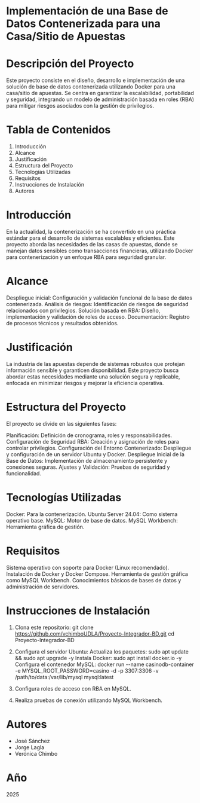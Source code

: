 # Implementación de una Base de Datos Contenerizada para una Casa/Sitio de Apuestas

# Descripción del Proyecto
Este proyecto consiste en el diseño, desarrollo e implementación de una solución de base de datos contenerizada utilizando Docker para una casa/sitio de apuestas. Se centra en garantizar la escalabilidad, portabilidad y seguridad, integrando un modelo de administración basada en roles (RBA) para mitigar riesgos asociados con la gestión de privilegios.

# Tabla de Contenidos
1. Introducción
2. Alcance
3. Justificación
4. Estructura del Proyecto
5. Tecnologías Utilizadas
6. Requisitos
7. Instrucciones de Instalación
8. Autores

# Introducción
En la actualidad, la contenerización se ha convertido en una práctica estándar para el desarrollo de sistemas escalables y eficientes. Este proyecto aborda las necesidades de las casas de apuestas, donde se manejan datos sensibles como transacciones financieras, utilizando Docker para contenerización y un enfoque RBA para seguridad granular.

# Alcance
Despliegue inicial: Configuración y validación funcional de la base de datos contenerizada.
Análisis de riesgos: Identificación de riesgos de seguridad relacionados con privilegios.
Solución basada en RBA: Diseño, implementación y validación de roles de acceso.
Documentación: Registro de procesos técnicos y resultados obtenidos.

# Justificación
La industria de las apuestas depende de sistemas robustos que protejan información sensible y garanticen disponibilidad. Este proyecto busca abordar estas necesidades mediante una solución segura y replicable, enfocada en minimizar riesgos y mejorar la eficiencia operativa.

# Estructura del Proyecto
El proyecto se divide en las siguientes fases:

Planificación: Definición de cronograma, roles y responsabilidades.
Configuración de Seguridad RBA: Creación y asignación de roles para controlar privilegios.
Configuración del Entorno Contenerizado: Despliegue y configuración de un servidor Ubuntu y Docker.
Despliegue Inicial de la Base de Datos: Implementación de almacenamiento persistente y conexiones seguras.
Ajustes y Validación: Pruebas de seguridad y funcionalidad.

# Tecnologías Utilizadas
Docker: Para la contenerización.
Ubuntu Server 24.04: Como sistema operativo base.
MySQL: Motor de base de datos.
MySQL Workbench: Herramienta gráfica de gestión.

# Requisitos
Sistema operativo con soporte para Docker (Linux recomendado).
Instalación de Docker y Docker Compose.
Herramienta de gestión gráfica como MySQL Workbench.
Conocimientos básicos de bases de datos y administración de servidores.

# Instrucciones de Instalación
1. Clona este repositorio:
git clone https://github.com/vchimboUDLA/Proyecto-Integrador-BD.git
cd Proyecto-Integrador-BD

2. Configura el servidor Ubuntu:
Actualiza los paquetes: sudo apt update && sudo apt upgrade -y
Instala Docker: sudo apt install docker.io -y
Configura el contenedor MySQL: docker run --name casinodb-container -e MYSQL_ROOT_PASSWORD=casino -d -p 3307:3306 -v /path/to/data:/var/lib/mysql mysql:latest

3. Configura roles de acceso con RBA en MySQL.
4. Realiza pruebas de conexión utilizando MySQL Workbench.

# Autores
- José Sánchez
- Jorge Lagla
- Verónica Chimbo

# Año
2025
